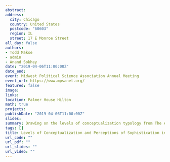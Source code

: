 ```yaml
---
abstract: 
address:
  city: Chicago
  country: United States
  postcode: "60603"
  region: IL
  street: 17 E Monroe Street
all_day: false
authors:
- Todd Makse
- admin
- Anand Sokhey
date: "2019-04-06T11:00:00Z"
date_end: 
event: Midwest Political Science Association Annual Meeting
event_url: https://www.mpsanet.org/
featured: false
image:
links:
location: Palmer House Hilton
math: true
projects:
publishDate: "2019-04-06T11:00:00Z"
slides: 
summary: Drawing on the levels of conceptualization typology from The American Voter, we examine the relationship between perceptions of how discussion partners think about politics and whether they are perceived as politically knowledgeable.
tags: []
title: Levels of Conceptualization and Perceptions of Sophistication in Political Discourse
url_code: ""
url_pdf: ""
url_slides: ""
url_video: ""
---
```


